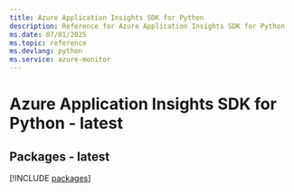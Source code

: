```yaml
---
title: Azure Application Insights SDK for Python
description: Reference for Azure Application Insights SDK for Python
ms.date: 07/01/2025
ms.topic: reference
ms.devlang: python
ms.service: azure-monitor
---
```

# Azure Application Insights SDK for Python - latest
## Packages - latest
[!INCLUDE [packages](application-insights-index.md)]